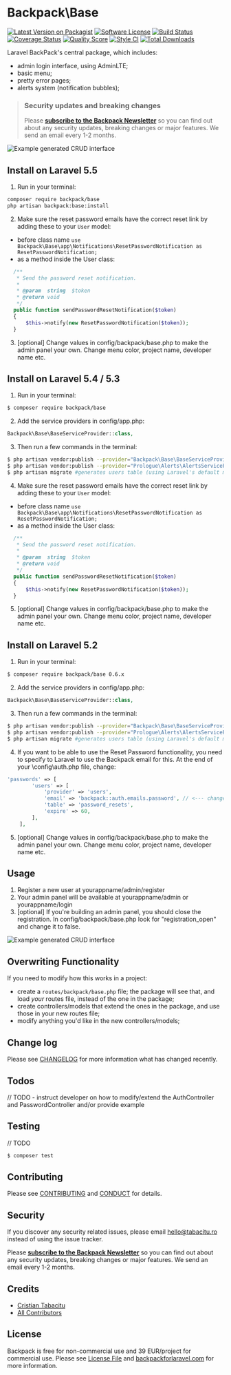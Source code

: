 # Backpack\Base

[![Latest Version on Packagist][ico-version]][link-packagist]
[![Software License][ico-license]](LICENSE.md)
[![Build Status](https://img.shields.io/travis/Laravel-Backpack/base/master.svg?style=flat-square)](https://travis-ci.org/Laravel-Backpack/base)
[![Coverage Status](https://img.shields.io/scrutinizer/coverage/g/laravel-backpack/base.svg?style=flat-square)](https://scrutinizer-ci.com/g/laravel-backpack/crud/code-structure)
[![Quality Score](https://img.shields.io/scrutinizer/g/laravel-backpack/base.svg?style=flat-square)](https://scrutinizer-ci.com/g/laravel-backpack/crud)
[![Style CI](https://styleci.io/repos/52384487/shield)](https://styleci.io/repos/52384487)
[![Total Downloads][ico-downloads]][link-downloads]

Laravel BackPack's central package, which includes:
- admin login interface, using AdminLTE;
- basic menu;
- pretty error pages;
- alerts system (notification bubbles);


> ### Security updates and breaking changes
> Please **[subscribe to the Backpack Newsletter](http://eepurl.com/bUEGjf)** so you can find out about any security updates, breaking changes or major features. We send an email every 1-2 months.

![Example generated CRUD interface](https://backpackforlaravel.com/uploads/screenshots/base_login.png)

## Install on Laravel 5.5

1) Run in your terminal:

``` bash
composer require backpack/base
php artisan backpack:base:install
```

2) Make sure the reset password emails have the correct reset link by adding these to your ```User``` model:
- before class name ```use Backpack\Base\app\Notifications\ResetPasswordNotification as ResetPasswordNotification;```
- as a method inside the User class:
``` php
  /**
   * Send the password reset notification.
   *
   * @param  string  $token
   * @return void
   */
  public function sendPasswordResetNotification($token)
  {
      $this->notify(new ResetPasswordNotification($token));
  }
```

3) [optional] Change values in config/backpack/base.php to make the admin panel your own. Change menu color, project name, developer name etc.

## Install on Laravel 5.4 / 5.3

1) Run in your terminal:

``` bash
$ composer require backpack/base
```

2) Add the service providers in config/app.php:
``` php
Backpack\Base\BaseServiceProvider::class,
```

3) Then run a few commands in the terminal:
``` bash
$ php artisan vendor:publish --provider="Backpack\Base\BaseServiceProvider" #publishes configs, langs, views and AdminLTE files
$ php artisan vendor:publish --provider="Prologue\Alerts\AlertsServiceProvider" # publish config for notifications - prologue/alerts
$ php artisan migrate #generates users table (using Laravel's default migrations)
```

4) Make sure the reset password emails have the correct reset link by adding these to your ```User``` model:
- before class name ```use Backpack\Base\app\Notifications\ResetPasswordNotification as ResetPasswordNotification;```
- as a method inside the User class:
``` php
  /**
   * Send the password reset notification.
   *
   * @param  string  $token
   * @return void
   */
  public function sendPasswordResetNotification($token)
  {
      $this->notify(new ResetPasswordNotification($token));
  }
```

5) [optional] Change values in config/backpack/base.php to make the admin panel your own. Change menu color, project name, developer name etc.

## Install on Laravel 5.2

1) Run in your terminal:

``` bash
$ composer require backpack/base 0.6.x
```

2) Add the service providers in config/app.php:
``` php
Backpack\Base\BaseServiceProvider::class,
```

3) Then run a few commands in the terminal:
``` bash
$ php artisan vendor:publish --provider="Backpack\Base\BaseServiceProvider" #publishes configs, langs, views and AdminLTE files
$ php artisan vendor:publish --provider="Prologue\Alerts\AlertsServiceProvider" # publish config for notifications - prologue/alerts
$ php artisan migrate #generates users table (using Laravel's default migrations)
```

4) If you want to be able to use the Reset Password functionality, you need to specify to Laravel to use the Backpack email for this. At the end of your \config\auth.php file, change:
``` php
'passwords' => [
        'users' => [
            'provider' => 'users',
            'email' => 'backpack::auth.emails.password', // <--- change is here
            'table' => 'password_resets',
            'expire' => 60,
        ],
    ],
```

5) [optional] Change values in config/backpack/base.php to make the admin panel your own. Change menu color, project name, developer name etc.

## Usage 

1. Register a new user at yourappname/admin/register
2. Your admin panel will be available at yourappname/admin or yourappname/login
3. [optional] If you're building an admin panel, you should close the registration. In config/backpack/base.php look for "registration_open" and change it to false.

![Example generated CRUD interface](https://backpackforlaravel.com/uploads/screenshots/base_dashboard.png)


## Overwriting Functionality

If you need to modify how this works in a project: 
- create a ```routes/backpack/base.php``` file; the package will see that, and load _your_ routes file, instead of the one in the package; 
- create controllers/models that extend the ones in the package, and use those in your new routes file;
- modify anything you'd like in the new controllers/models;

## Change log

Please see [CHANGELOG](CHANGELOG.md) for more information what has changed recently.

## Todos

// TODO - instruct developer on how to modify/extend the AuthController and PasswordController and/or provide example

## Testing

// TODO

``` bash
$ composer test
```

## Contributing

Please see [CONTRIBUTING](CONTRIBUTING.md) and [CONDUCT](CONDUCT.md) for details.

## Security

If you discover any security related issues, please email hello@tabacitu.ro instead of using the issue tracker.

Please **[subscribe to the Backpack Newsletter](http://eepurl.com/bUEGjf)** so you can find out about any security updates, breaking changes or major features. We send an email every 1-2 months.

## Credits

- [Cristian Tabacitu][link-author]
- [All Contributors][link-contributors]

## License

Backpack is free for non-commercial use and 39 EUR/project for commercial use. Please see [License File](LICENSE.md) and [backpackforlaravel.com](https://backpackforlaravel.com/#pricing) for more information.

[ico-version]: https://img.shields.io/packagist/v/backpack/base.svg?style=flat-square
[ico-license]: https://img.shields.io/badge/license-MIT-brightgreen.svg?style=flat-square
[ico-downloads]: https://img.shields.io/packagist/dt/backpack/base.svg?style=flat-square

[link-packagist]: https://packagist.org/packages/backpack/base
[link-downloads]: https://packagist.org/packages/backpack/base
[link-author]: http://tabacitu.ro
[link-contributors]: ../../contributors
